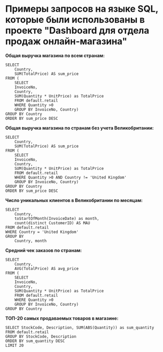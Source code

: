 # Примеры запросов на языке SQL, которые были использованы в проекте "Dashboard для отдела продаж онлайн-магазина"

**Общая выручка магазина по всем странам:**

````
SELECT
    Country,
    SUM(TotalPrice) AS sum_price
FROM (
    SELECT
    InvoiceNo,
    Country,
    SUM(Quantity * UnitPrice) as TotalPrice
    FROM default.retail
    WHERE Quantity >0
    GROUP BY InvoiceNo, Country)
GROUP BY Country
ORDER BY sum_price DESC
````

**Общая выручка магазина по странам без учета Великобритании:**

````
SELECT
    Country,
    SUM(TotalPrice) AS sum_price
FROM (
    SELECT
    InvoiceNo,
    Country,
    SUM(Quantity * UnitPrice) as TotalPrice
    FROM default.retail
    WHERE Quantity >0 AND Country != 'United Kingdom'
    GROUP BY InvoiceNo, Country)
GROUP BY Country
ORDER BY sum_price DESC
````

**Число уникальных клиентов в Великобритании по месяцам:**

````
SELECT
    Country,
    toStartOfMonth(InvoiceDate) as month,
    count(distinct CustomerID) AS MAU
FROM default.retail
WHERE Country = 'United Kingdom'
GROUP BY
    Country, month
````

**Средний чек заказов по странам:**

````
SELECT
    Country,
    AVG(TotalPrice) AS avg_price
FROM (
    SELECT
    InvoiceNo,
    Country,
    SUM(Quantity * UnitPrice) as TotalPrice
    FROM default.retail
    WHERE Quantity >0
    GROUP BY InvoiceNo, Country)
GROUP BY Country
````

**ТОП-20 самых продаваемых товаров в магазине:**

````
SELECT StockCode, Description, SUM(ABS(Quantity)) as sum_quantity
FROM default.retail
GROUP BY StockCode, Description
ORDER BY sum_quantity DESC
LIMIT 20
````
